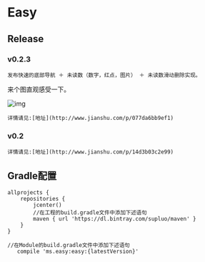# Easy
## Release
### v0.2.3
    发布快速的底部导航 ＋ 未读数（数字，红点，图片） ＋ 未读数滑动删除实现。
来个图直观感受一下。

![img](https://github.com/SupLuo/Easy/blob/master/screenshot/ezgif-1-2b815c5201.gif?raw=true)
    
    详情请见:[地址](http://www.jianshu.com/p/077da6bb9ef1)
    
### v0.2
    详情请见:[地址](http://www.jianshu.com/p/14d3b03c2e99)

## Gradle配置
   ```
   allprojects {
       repositories {
           jcenter()
           //在工程的build.gradle文件中添加下述语句
           maven { url 'https://dl.bintray.com/supluo/maven' }
       }
   }
   ```

   ```
   //在Module的build.gradle文件中添加下述语句
    compile 'ms.easy:easy:{latestVersion}'
   ```

